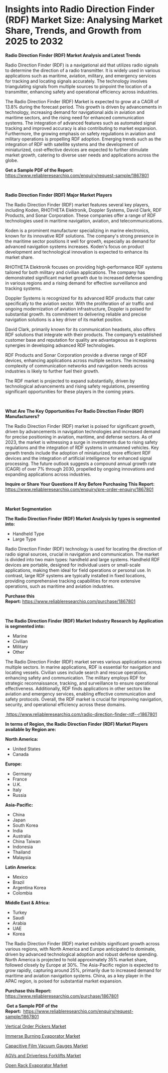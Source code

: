 <p><h1>Insights into Radio Direction Finder (RDF) Market Size: Analysing Market Share, Trends, and Growth from 2025 to 2032</h1></p><p><strong>Radio Direction Finder (RDF) Market Analysis and Latest Trends</strong></p>
<p><p>Radio Direction Finder (RDF) is a navigational aid that utilizes radio signals to determine the direction of a radio transmitter. It is widely used in various applications such as maritime, aviation, military, and emergency services for tracking and locating signals accurately. The technology involves triangulating signals from multiple sources to pinpoint the location of a transmitter, enhancing safety and operational efficiency across industries.</p><p>The Radio Direction Finder (RDF) Market is expected to grow at a CAGR of 13.8% during the forecast period. This growth is driven by advancements in technology, increasing demand for navigational aids in aviation and maritime sectors, and the rising need for enhanced communication systems. The integration of advanced features such as automated signal tracking and improved accuracy is also contributing to market expansion. Furthermore, the growing emphasis on safety regulations in aviation and military operations is propelling RDF adoption. Emerging trends such as the integration of RDF with satellite systems and the development of miniaturized, cost-effective devices are expected to further stimulate market growth, catering to diverse user needs and applications across the globe.</p></p>
<p><strong>Get a Sample PDF of the Report:&nbsp;</strong> <a href="https://www.reliableresearchiq.com/enquiry/request-sample/1867801?utm_campaign=1834&utm_medium=2&utm_source=Github&utm_content=ia&utm_term=28022025&utm_id=radio-direction-finder-rdf">https://www.reliableresearchiq.com/enquiry/request-sample/1867801</a></p>
<p>&nbsp;</p>
<p><strong>Radio Direction Finder (RDF) Major Market Players</strong></p>
<p><p>The Radio Direction Finder (RDF) market features several key players, including Koden, RHOTHETA Elektronik, Doppler Systems, David Clark, RDF Products, and Sonar Corporation. These companies offer a range of RDF technologies used in maritime navigation, aviation, and telecommunications.</p><p>Koden is a prominent manufacturer specializing in marine electronics, known for its innovative RDF solutions. The company's strong presence in the maritime sector positions it well for growth, especially as demand for advanced navigation systems increases. Koden's focus on product development and technological innovation is expected to enhance its market share.</p><p>RHOTHETA Elektronik focuses on providing high-performance RDF systems tailored for both military and civilian applications. The company has demonstrated significant market growth due to increased defense spending in various regions and a rising demand for effective surveillance and tracking systems.</p><p>Doppler Systems is recognized for its advanced RDF products that cater specifically to the aviation sector. With the proliferation of air traffic and ongoing modernization of aviation infrastructure, Doppler is poised for substantial growth. Its commitment to delivering reliable and precise navigation solutions is a key driver of its market position.</p><p>David Clark, primarily known for its communication headsets, also offers RDF solutions that integrate with their products. The company’s established customer base and reputation for quality are advantageous as it explores synergies in developing advanced RDF technologies.</p><p>RDF Products and Sonar Corporation provide a diverse range of RDF devices, enhancing applications across multiple sectors. The increasing complexity of communication networks and navigation needs across industries is likely to further fuel their growth.</p><p>The RDF market is projected to expand substantially, driven by technological advancements and rising safety regulations, presenting significant opportunities for these players in the coming years.</p></p>
<p>&nbsp;</p>
<p><strong>What Are The Key Opportunities For Radio Direction Finder (RDF) Manufacturers?</strong></p>
<p><p>The Radio Direction Finder (RDF) market is poised for significant growth, driven by advancements in navigation technologies and increased demand for precise positioning in aviation, maritime, and defense sectors. As of 2023, the market is witnessing a surge in investments due to rising safety regulations and the integration of RDF systems in unmanned vehicles. Key growth trends include the adoption of miniaturized, more efficient RDF devices and the integration of artificial intelligence for enhanced signal processing. The future outlook suggests a compound annual growth rate (CAGR) of over 7% through 2030, propelled by ongoing innovations and expanding applications across industries.</p></p>
<p><strong>Inquire or Share Your Questions If Any Before Purchasing This Report:</strong> <a href="https://www.reliableresearchiq.com/enquiry/pre-order-enquiry/1867801?utm_campaign=1834&utm_medium=2&utm_source=Github&utm_content=ia&utm_term=28022025&utm_id=radio-direction-finder-rdf">https://www.reliableresearchiq.com/enquiry/pre-order-enquiry/1867801</a></p>
<p>&nbsp;</p>
<p><strong>Market Segmentation</strong></p>
<p><strong>The Radio Direction Finder (RDF) Market Analysis by types is segmented into:</strong></p>
<p><ul><li>Handheld Type</li><li>Large Type</li></ul></p>
<p><p>Radio Direction Finder (RDF) technology is used for locating the direction of radio signal sources, crucial in navigation and communication. The market is divided into two main types: handheld and large systems. Handheld RDF devices are portable, designed for individual users or small-scale applications, making them ideal for field operations or personal use. In contrast, large RDF systems are typically installed in fixed locations, providing comprehensive tracking capabilities for more extensive operations, such as maritime and aviation industries.</p></p>
<p><strong>Purchase this Report:&nbsp;</strong><a href="https://www.reliableresearchiq.com/purchase/1867801?utm_campaign=1834&utm_medium=2&utm_source=Github&utm_content=ia&utm_term=28022025&utm_id=radio-direction-finder-rdf">https://www.reliableresearchiq.com/purchase/1867801</a></p>
<p>&nbsp;</p>
<p><strong>The Radio Direction Finder (RDF) Market Industry Research by Application is segmented into:</strong></p>
<p><ul><li>Marine</li><li>Civilian</li><li>Military</li><li>Other</li></ul></p>
<p><p>The Radio Direction Finder (RDF) market serves various applications across multiple sectors. In marine applications, RDF is essential for navigation and locating vessels. Civilian uses include search and rescue operations, enhancing safety and communication. The military employs RDF for strategic reconnaissance, tracking, and surveillance to ensure operational effectiveness. Additionally, RDF finds applications in other sectors like aviation and emergency services, enabling effective communication and safety protocols. Overall, the RDF market is crucial for improving navigation, security, and operational efficiency across these domains.</p></p>
<p><a href="https://www.reliableresearchiq.com/radio-direction-finder-rdf--r1867801?utm_campaign=1834&utm_medium=2&utm_source=Github&utm_content=ia&utm_term=28022025&utm_id=radio-direction-finder-rdf">&nbsp;https://www.reliableresearchiq.com/radio-direction-finder-rdf--r1867801</a></p>
<p><strong>In terms of Region, the Radio Direction Finder (RDF) Market Players available by Region are:</strong></p>
<p>
    <p> <strong> North America: </strong>
        <ul>
            <li>United States</li>
            <li>Canada</li>
        </ul>
        </p> 
    <p> <strong> Europe: </strong>
        <ul>
            <li>Germany</li>
            <li>France</li>
            <li>U.K.</li>
            <li>Italy</li>
            <li>Russia</li>
        </ul>
        </p> 
    <p> <strong> Asia-Pacific: </strong>
        <ul>
            <li>China</li>
            <li>Japan</li>
            <li>South Korea</li>
            <li>India</li>
            <li>Australia</li>
            <li>China Taiwan</li>
            <li>Indonesia</li>
            <li>Thailand</li>
            <li>Malaysia</li>
        </ul>
        </p> 
    <p> <strong> Latin America: </strong>
        <ul>
            <li>Mexico</li>
            <li>Brazil</li>
            <li>Argentina Korea</li>
            <li>Colombia</li>
        </ul>
        </p> 
    <p> <strong> Middle East & Africa: </strong>
        <ul>
            <li>Turkey</li>
            <li>Saudi</li>
            <li>Arabia</li>
            <li>UAE</li>
            <li>Korea</li>
        </ul>
    </p>
    </p>
<p><p>The Radio Direction Finder (RDF) market exhibits significant growth across various regions, with North America and Europe anticipated to dominate, driven by advanced technological adoption and robust defense spending. North America is projected to hold approximately 35% market share, followed closely by Europe at 30%. The Asia-Pacific region is expected to grow rapidly, capturing around 25%, primarily due to increased demand for maritime and aviation navigation systems. China, as a key player in the APAC region, is poised for substantial market expansion.</p></p>
<p><strong>Purchase this Report: </strong><a href="https://www.reliableresearchiq.com/purchase/1867801?utm_campaign=1834&utm_medium=2&utm_source=Github&utm_content=ia&utm_term=28022025&utm_id=radio-direction-finder-rdf">https://www.reliableresearchiq.com/purchase/1867801</a></p>
<p>&nbsp;<strong>Get a Sample PDF of the Report:&nbsp;&nbsp;</strong><a href="https://www.reliableresearchiq.com/enquiry/request-sample/1867801?utm_campaign=1834&utm_medium=2&utm_source=Github&utm_content=ia&utm_term=28022025&utm_id=radio-direction-finder-rdf">https://www.reliableresearchiq.com/enquiry/request-sample/1867801</a></p>
<p><strong></strong></p>
<p><p><a href="https://github.com/suleimannichelle7/Market-Research-Report-List-1/blob/main/vertical-order-pickers-market.md?utm_campaign=1834&utm_medium=2&utm_source=Github&utm_content=ia&utm_term=28022025&utm_id=radio-direction-finder-rdf">Vertical Order Pickers Market</a></p><p><a href="https://github.com/peddicehle/Market-Research-Report-List-1/blob/main/immerse-burning-evaporator-market.md?utm_campaign=1834&utm_medium=2&utm_source=Github&utm_content=ia&utm_term=28022025&utm_id=radio-direction-finder-rdf">Immerse Burning Evaporator Market</a></p><p><a href="https://github.com/dolorespeddico90/Market-Research-Report-List-1/blob/main/capacitive-film-vacuum-gauges-market.md?utm_campaign=1834&utm_medium=2&utm_source=Github&utm_content=ia&utm_term=28022025&utm_id=radio-direction-finder-rdf">Capacitive Film Vacuum Gauges Market</a></p><p><a href="https://github.com/krinerstormy331/Market-Research-Report-List-1/blob/main/agvs-and-driverless-forklifts-market.md?utm_campaign=1834&utm_medium=2&utm_source=Github&utm_content=ia&utm_term=28022025&utm_id=radio-direction-finder-rdf">AGVs and Driverless Forklifts Market</a></p><p><a href="https://github.com/raffadongraffadong/Market-Research-Report-List-1/blob/main/open-rack-evaporator-market.md?utm_campaign=1834&utm_medium=2&utm_source=Github&utm_content=ia&utm_term=28022025&utm_id=radio-direction-finder-rdf">Open Rack Evaporator Market</a></p></p>